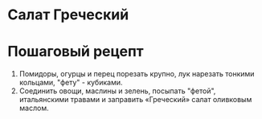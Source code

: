 # Салат Греческий












# Пошаговый рецепт
1. Помидоры, огурцы и перец порезать крупно, лук нарезать тонкими кольцами, "фету" - кубиками.
2. Соединить овощи, маслины и зелень, посыпать "фетой", итальянскими травами и заправить «Греческий» салат оливковым маслом.